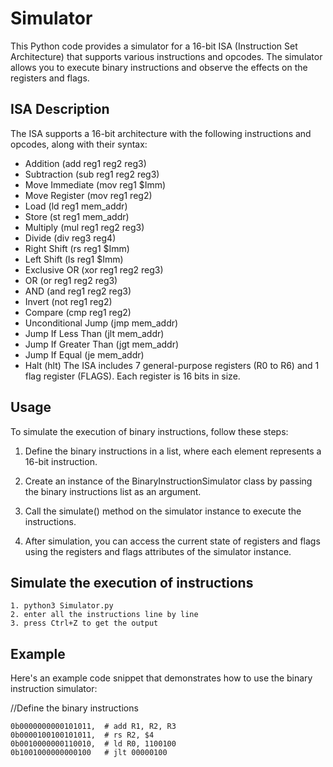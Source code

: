 # Simulator

<p>This Python code provides a simulator for a 16-bit ISA (Instruction Set Architecture) that supports various instructions and opcodes. The simulator allows you to execute binary instructions and observe the effects on the registers and flags.</p>

<h2>ISA Description</h2>

The ISA supports a 16-bit architecture with the following instructions and opcodes, along with their syntax:
- Addition (add reg1 reg2 reg3)
- Subtraction (sub reg1 reg2 reg3)
- Move Immediate (mov reg1 $Imm)
- Move Register (mov reg1 reg2)
- Load (ld reg1 mem_addr)
- Store (st reg1 mem_addr)
- Multiply (mul reg1 reg2 reg3)
- Divide (div reg3 reg4)
- Right Shift (rs reg1 $Imm)
- Left Shift (ls reg1 $Imm)
- Exclusive OR (xor reg1 reg2 reg3)
- OR (or reg1 reg2 reg3)
- AND (and reg1 reg2 reg3)
- Invert (not reg1 reg2)
- Compare (cmp reg1 reg2)
- Unconditional Jump (jmp mem_addr)
- Jump If Less Than (jlt mem_addr)
- Jump If Greater Than (jgt mem_addr)
- Jump If Equal (je mem_addr)
- Halt (hlt)
The ISA includes 7 general-purpose registers (R0 to R6) and 1 flag register (FLAGS). Each register is 16 bits in size.

<h2>Usage</h2>

To simulate the execution of binary instructions, follow these steps:

  1. Define the binary instructions in a list, where each element represents a 16-bit instruction.
     
  2. Create an instance of the BinaryInstructionSimulator class by passing the binary instructions list as an argument.
     
  3. Call the simulate() method on the simulator instance to execute the instructions.
   
  4. After simulation, you can access the current state of registers and flags using the registers and flags attributes of the simulator instance.

<h2>Simulate the execution of instructions</h2>
    
    1. python3 Simulator.py
    2. enter all the instructions line by line
    3. press Ctrl+Z to get the output

<h2>Example</h2>
Here's an example code snippet that demonstrates how to use the binary instruction simulator:


 //Define the binary instructions
 
    0b0000000000101011,  # add R1, R2, R3
    0b0000100100101011,  # rs R2, $4
    0b0010000000110010,  # ld R0, 1100100
    0b1001000000000100   # jlt 00000100

